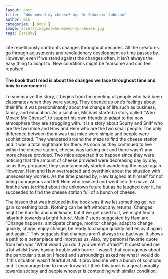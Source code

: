```yaml
---
layout: post
title:  "Who moved my cheese? by. Dr Sphencer Johnson"
author: min
categories: [ Book ]
image: assets/images/who-moved-my-cheese.jpg
tags: [sticky]
---
```


Life repetitiously confronts changes throughout decades. 
All the creatures go through adjustments and revolutionary development as time passes by. 
However, even if we stand against the changes often, it isn’t always the easy thing to adapt to. 
New conditions might be fearsome and can feel repulsed. 

#### The book that I read is about the changes we face throughout time and how to overcome it.

To summarize the story, it begins from the meeting of people who had been classmates when they were young. 
They opened up one’s feelings about their life. 
It was predominantly about the change of life such as business, family, and education. 
As a solution, Michael started a story called “Who Moved My Cheese”, to support his own friends to adapt to the new atmosphere they are struggling with. 
It is a story about Scurry and Sniff who are the two mice and Haw and Hem who are the two small people. 
The only difference between them was that mice were simple and people were sophisticated. 
They wandered around the maze to find the cheese station and it was a total nightmare for them. 
As soon as they continued to live within the cheese station, cheese was lacking out and there wasn’t any more cheese provided. 
Two mice expected it to happen since they were noticing that the amount of cheese provided were decreasing day by day, so as they prepared, they spontaneously started wandering the maze again. 
However, Hem and Haw overreacted and overthink about the situation with unnecessary worries. 
As the time passed by, Haw laughed at himself for not being courageous and left Hem who resisted and went into the maze. 
At first he was terrified about the unknown future but as he laughed over it, he succeeded to find the cheese station full of a bunch of cheese.
 
The lesson that was included in the book was if we let something go, we gain something back. 
Nothing can be left without any returns. Changes might be horrific and unintimate, but if we get used to it, we might find a labyrinth towards a bright future. 
Main 7 steps suggested by Ham are “Change happens, anticipate change, monitor change, adapt to change quickly, chage, enjoy change, be ready to change quickly and enjoy it again and again.”. 
This suggests that changes aren’t always in a bad way. 
It shows a path to a better place and improves us. 
Also, my personal favorite quote from him was “What would you do if you weren’t afraid?”. 
It questioned me a lot whilst I was having trouble with horror. 
I wasn’t that courageous about the particular situation I faced and surroundings asked me what I would do if this situation wasn’t fearful at all. 
It provided me with a bunch of solutions and it encouraged me to move forward. 
I think this book is a great morality towards society and people whoever is contending with similar condition.
